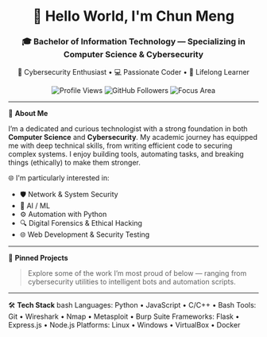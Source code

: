 <h1 align="center">👋 Hello World, I'm Chun Meng</h1>
<h3 align="center">🎓 Bachelor of Information Technology — Specializing in Computer Science & Cybersecurity</h3>

<p align="center">
  🔐 Cybersecurity Enthusiast • 💻 Passionate Coder • 🧠 Lifelong Learner  
</p>

<p align="center">
  <img src="https://komarev.com/ghpvc/?username=yourusername&style=flat-square&color=brightgreen" alt="Profile Views" />
  <img src="https://img.shields.io/github/followers/yourusername?label=Followers&style=flat-square" alt="GitHub Followers" />
  <img src="https://img.shields.io/badge/focus-Cybersecurity-blue?style=flat-square" alt="Focus Area" />
</p>

---

🚀 **About Me**

I’m a dedicated and curious technologist with a strong foundation in both **Computer Science** and **Cybersecurity**. My academic journey has equipped me with deep technical skills, from writing efficient code to securing complex systems. I enjoy building tools, automating tasks, and breaking things (ethically) to make them stronger.

🌐 I'm particularly interested in:
- 🛡️ Network & System Security
- 🧠 AI / ML 
- ⚙️ Automation with Python
- 🔍 Digital Forensics & Ethical Hacking
- 🌐 Web Development & Security Testing

---

📁 **Pinned Projects**
> Explore some of the work I’m most proud of below — ranging from cybersecurity utilities to intelligent bots and automation scripts.

---

🛠️ **Tech Stack**
bash
Languages:   Python • JavaScript • C/C++ • Bash
Tools:       Git • Wireshark • Nmap • Metasploit • Burp Suite
Frameworks:  Flask • Express.js • Node.js
Platforms:   Linux • Windows • VirtualBox • Docker
